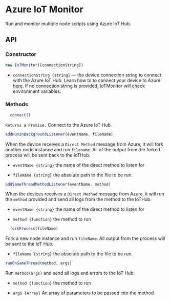 # Azure IoT Monitor
Run and monitor multiple node scripts using Azure IoT Hub.

## API

### Constructor
```Javascript
new IoTMonitor([connectionString])
```
* `connectionString {string}` — the device connection string to connect with the Azure IoT Hub.  Learn how to to connect your device to Azure [here](https://docs.microsoft.com/en-us/azure/iot-hub/iot-hub-node-node-device-management-get-started).  If no connection string is provided, IoTMonitor will check environment variables.

### Methods
```javascript
  connect()
```
`Returns a Promise.` Connect to the Azure IoT Hub.


```Javascript
addRunInBackgroundListener(eventName, fileName)
```
When the device receives a `Direct Method` message from Azure, it will fork another node instance and run `filename`.  All of the output from the forked process will be sent back to the IoTHub.

* `eventName {string}` the name of the direct method to listen for

* `fileName {string}` the absolute path to the file to be run.

```Javascript
addSameThreadMethodListener(eventName, method)
```

When the devices receives a `Direct Method` message from Azure, it will run the `method` provided and send all logs from the method to the IoTHub.  

* `eventName {string}` the name of the direct method to listen for

* `method {function}` the method to run

```Javascript
  forkProcess(fileName)
```

Fork a new node instance and run `fileName`.  All output from the process will be sent to the IoT Hub.

* `fileName {string}` the absolute path to the file to be run.

```javascript
runOnSameThread(method, args)
```

Run `method(args)` and send all logs and errors to the IoT Hub.

* `method {function}` the method to run

* `args {Array}` An array of parameters to be passed into the method
